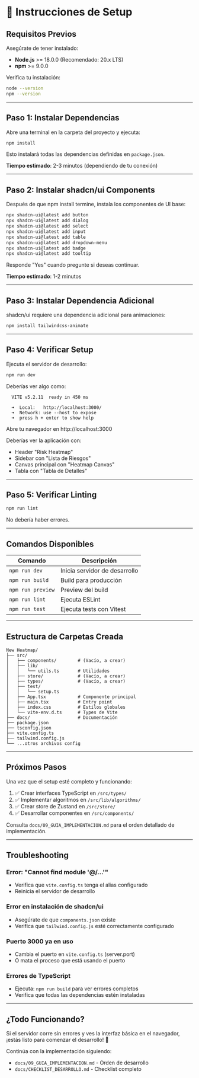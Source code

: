 # 🚀 Instrucciones de Setup

## Requisitos Previos

Asegúrate de tener instalado:
- **Node.js** >= 18.0.0 (Recomendado: 20.x LTS)
- **npm** >= 9.0.0

Verifica tu instalación:
```bash
node --version
npm --version
```

---

## Paso 1: Instalar Dependencias

Abre una terminal en la carpeta del proyecto y ejecuta:

```bash
npm install
```

Esto instalará todas las dependencias definidas en `package.json`.

**Tiempo estimado**: 2-3 minutos (dependiendo de tu conexión)

---

## Paso 2: Instalar shadcn/ui Components

Después de que npm install termine, instala los componentes de UI base:

```bash
npx shadcn-ui@latest add button
npx shadcn-ui@latest add dialog
npx shadcn-ui@latest add select
npx shadcn-ui@latest add input
npx shadcn-ui@latest add table
npx shadcn-ui@latest add dropdown-menu
npx shadcn-ui@latest add badge
npx shadcn-ui@latest add tooltip
```

Responde "Yes" cuando pregunte si deseas continuar.

**Tiempo estimado**: 1-2 minutos

---

## Paso 3: Instalar Dependencia Adicional

shadcn/ui requiere una dependencia adicional para animaciones:

```bash
npm install tailwindcss-animate
```

---

## Paso 4: Verificar Setup

Ejecuta el servidor de desarrollo:

```bash
npm run dev
```

Deberías ver algo como:

```
  VITE v5.2.11  ready in 450 ms

  ➜  Local:   http://localhost:3000/
  ➜  Network: use --host to expose
  ➜  press h + enter to show help
```

Abre tu navegador en http://localhost:3000

Deberías ver la aplicación con:
- Header "Risk Heatmap"
- Sidebar con "Lista de Riesgos"
- Canvas principal con "Heatmap Canvas"
- Tabla con "Tabla de Detalles"

---

## Paso 5: Verificar Linting

```bash
npm run lint
```

No debería haber errores.

---

## Comandos Disponibles

| Comando | Descripción |
|---------|-------------|
| `npm run dev` | Inicia servidor de desarrollo |
| `npm run build` | Build para producción |
| `npm run preview` | Preview del build |
| `npm run lint` | Ejecuta ESLint |
| `npm run test` | Ejecuta tests con Vitest |

---

## Estructura de Carpetas Creada

```
New Heatmap/
├── src/
│   ├── components/        # (Vacío, a crear)
│   ├── lib/
│   │   └── utils.ts       # Utilidades
│   ├── store/             # (Vacío, a crear)
│   ├── types/             # (Vacío, a crear)
│   ├── test/
│   │   └── setup.ts
│   ├── App.tsx            # Componente principal
│   ├── main.tsx           # Entry point
│   ├── index.css          # Estilos globales
│   └── vite-env.d.ts      # Types de Vite
├── docs/                  # Documentación
├── package.json
├── tsconfig.json
├── vite.config.ts
├── tailwind.config.js
└── ...otros archivos config
```

---

## Próximos Pasos

Una vez que el setup esté completo y funcionando:

1. ✅ Crear interfaces TypeScript en `/src/types/`
2. ✅ Implementar algoritmos en `/src/lib/algorithms/`
3. ✅ Crear store de Zustand en `/src/store/`
4. ✅ Desarrollar componentes en `/src/components/`

Consulta `docs/09_GUIA_IMPLEMENTACION.md` para el orden detallado de implementación.

---

## Troubleshooting

### Error: "Cannot find module '@/...'"
- Verifica que `vite.config.ts` tenga el alias configurado
- Reinicia el servidor de desarrollo

### Error en instalación de shadcn/ui
- Asegúrate de que `components.json` existe
- Verifica que `tailwind.config.js` esté correctamente configurado

### Puerto 3000 ya en uso
- Cambia el puerto en `vite.config.ts` (server.port)
- O mata el proceso que está usando el puerto

### Errores de TypeScript
- Ejecuta: `npm run build` para ver errores completos
- Verifica que todas las dependencias estén instaladas

---

## ¿Todo Funcionando?

Si el servidor corre sin errores y ves la interfaz básica en el navegador, ¡estás listo para comenzar el desarrollo! 🎉

Continúa con la implementación siguiendo:
- `docs/09_GUIA_IMPLEMENTACION.md` - Orden de desarrollo
- `docs/CHECKLIST_DESARROLLO.md` - Checklist completo
